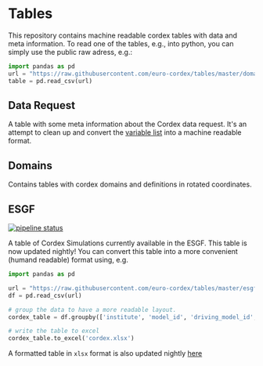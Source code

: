 # Tables
This repository contains machine readable cordex tables with data and meta information.
To read one of the tables, e.g., into python, you can simply use the public raw adress, e.g.:

```python
import pandas as pd
url = "https://raw.githubusercontent.com/euro-cordex/tables/master/domains/cordex.csv"
table = pd.read_csv(url)
```

## Data Request

A table with some meta information about the Cordex data request. It's an attempt to clean up and convert the [variable list](https://github.com/IS-ENES-Data/cordex/blob/master/CORDEX_standard_output.xls) into a machine readable format.


## Domains

Contains tables with cordex domains and definitions in rotated coordinates.

## ESGF

[![pipeline status](http://git.gerics.de/Lars.Buntemeyer/schedule-test/badges/master/pipeline.svg)](http://git.gerics.de/Lars.Buntemeyer/schedule-test/commits/master)

A table of Cordex Simulations currently available in the ESGF. This table is now updated
nightly! You can convert this table into a more convenient (humand readable) format using, e.g.


```python
import pandas as pd

url = "https://raw.githubusercontent.com/euro-cordex/tables/master/esgf/euro-cordex-esgf.csv"
df = pd.read_csv(url)

# group the data to have a more readable layout.
cordex_table = df.groupby(['institute', 'model_id', 'driving_model_id', 'experiment_id', 'member', 'frequency', 'domain'])['variable'].apply(list)

# write the table to excel
cordex_table.to_excel('cordex.xlsx')
```

A formatted table in `xlsx` format is also updated nightly [here](https://raw.githubusercontent.com/euro-cordex/tables/master/esgf/euro-cordex-esgf.xlsx)
